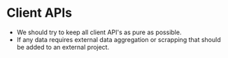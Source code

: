 # Client APIs

* We should try to keep all client API's as pure as possible.
* If any data requires external data aggregation or scrapping that should be added to an external project.
